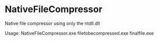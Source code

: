 # NativeFileCompressor
Native file compressor using only the ntdll.dll


Usage: NativeFileCompressor.exe filetobecompressed.exe finalfile.exe
